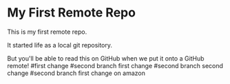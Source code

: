 # My First Remote Repo

This is my first remote repo.

It started life as a local git repository.

But you'll be able to read this on GitHub when we put it onto a GitHub remote!
#first change
#second branch first change
#second branch second change
#second branch first change on amazon
